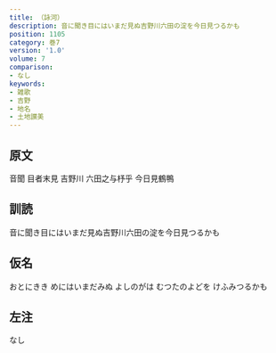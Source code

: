 ```yaml
---
title: （詠河）
description: 音に聞き目にはいまだ見ぬ吉野川六田の淀を今日見つるかも
position: 1105
category: 巻7
version: '1.0'
volume: 7
comparison:
- なし
keywords:
- 雑歌
- 吉野
- 地名
- 土地讃美
---
```


## 原文

音聞 目者末見 吉野川 六田之与杼乎 今日見鶴鴨

## 訓読

音に聞き目にはいまだ見ぬ吉野川六田の淀を今日見つるかも

## 仮名

おとにきき めにはいまだみぬ よしのがは むつたのよどを けふみつるかも

## 左注

なし
